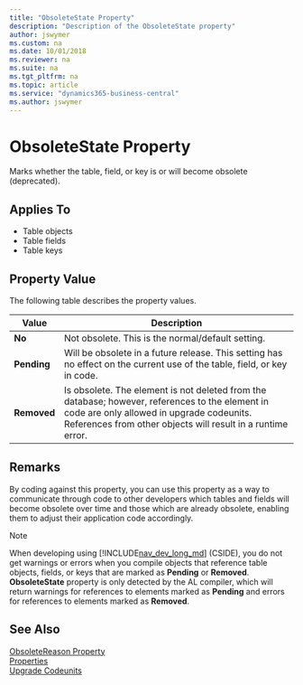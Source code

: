 ```yaml
---
title: "ObsoleteState Property"
description: "Description of the ObsoleteState property"
author: jswymer
ms.custom: na
ms.date: 10/01/2018
ms.reviewer: na
ms.suite: na
ms.tgt_pltfrm: na
ms.topic: article
ms.service: "dynamics365-business-central"
ms.author: jswymer
---
```


# ObsoleteState Property
Marks whether the table, field, or key is or will become obsolete (deprecated).   

## Applies To  

-   Table objects
-   Table fields
-   Table keys
  
## Property Value
  
The following table describes the property values.  

|  Value  |  Description  |
|---------|---------------|  
|**No**|Not obsolete. This is the normal/default setting.|  
|**Pending**|Will be obsolete in a future release. This setting has no effect on the current use of the table, field, or key in code. |  
|**Removed**|Is obsolete. The element is not deleted from the database; however, references to the element in code are only allowed in upgrade codeunits. References from other objects will result in a runtime error.|   

## Remarks
  
By coding against this property, you can use this property as a way to communicate through code to other developers which tables and fields will become obsolete over time and those which are already obsolete, enabling them to adjust their application code accordingly.

> [!NOTE]
> When developing using [!INCLUDE[nav_dev_long_md](../includes/nav_dev_long_md.md)] (CSIDE), you do not get warnings or errors when you compile objects that reference table objects, fields, or keys that are marked as **Pending** or **Removed**. **ObsoleteState** property is only detected by the AL compiler, which will return warnings for references to elements marked as **Pending** and errors for references to elements marked as **Removed**.

## See Also  
 [ObsoleteReason Property](devenv-obsoletereason-property.md)  
 [Properties](devenv-properties.md)  
 [Upgrade Codeunits](../devenv-methodtype-property-upgrade-codeunits.md)  


